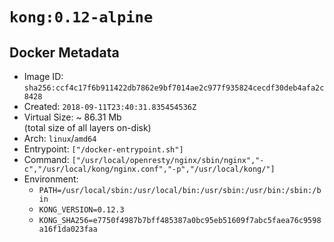 # `kong:0.12-alpine`

## Docker Metadata

- Image ID: `sha256:ccf4c17f6b911422db7862e9bf7014ae2c977f935824cecdf30deb4afa2c8428`
- Created: `2018-09-11T23:40:31.835454536Z`
- Virtual Size: ~ 86.31 Mb  
  (total size of all layers on-disk)
- Arch: `linux`/`amd64`
- Entrypoint: `["/docker-entrypoint.sh"]`
- Command: `["/usr/local/openresty/nginx/sbin/nginx","-c","/usr/local/kong/nginx.conf","-p","/usr/local/kong/"]`
- Environment:
  - `PATH=/usr/local/sbin:/usr/local/bin:/usr/sbin:/usr/bin:/sbin:/bin`
  - `KONG_VERSION=0.12.3`
  - `KONG_SHA256=e7750f4987b7bff485387a0bc95eb51609f7abc5faea76c9598a16f1da023faa`
